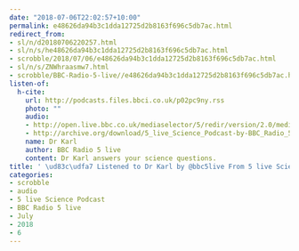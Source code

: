 ```yaml
---
date: "2018-07-06T22:02:57+10:00"
permalink: e48626da94b3c1dda12725d2b8163f696c5db7ac.html
redirect_from:
- sl/n/d20180706220257.html
- sl/n/s/he48626da94b3c1dda12725d2b8163f696c5db7ac.html
- scrobble/2018/07/06/e48626da94b3c1dda12725d2b8163f696c5db7ac.html
- sl/n/s/ZNWhraasmw7.html
- scrobble/BBC-Radio-5-live//e48626da94b3c1dda12725d2b8163f696c5db7ac.html
listen-of:
  h-cite:
    url: http://podcasts.files.bbci.co.uk/p02pc9ny.rss
    photo: ""
    audio:
    - http://open.live.bbc.co.uk/mediaselector/5/redir/version/2.0/mediaset/audio-nondrm-download/proto/http/vpid/p06cwsrq.mp3
    - http://archive.org/download/5_live_Science_Podcast-by-BBC_Radio_5_live/p06cwsrq.mp3
    name: Dr Karl
    author: BBC Radio 5 live
    content: Dr Karl answers your science questions.
title: ' \ud83c\udfa7 Listened to Dr Karl by @bbc5live From 5 live Science Podcast'
categories:
- scrobble
- audio
- 5 live Science Podcast
- BBC Radio 5 live
- July
- 2018
- 6
---
```

